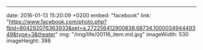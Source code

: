 ---
date: 2016-01-13 15:20:09 +0200
embed: "facebook"
link: "https://www.facebook.com/photo.php?fbid=804292076363933&set=a.272256412900838.68734.100003494449349&type=3&theater"
img: "/img/life/00116_item.md.jpg"
imageWidth: 530
imageHeight: 398
